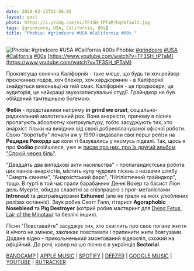```yaml
---
date: 2020-02-13T11:56:05
layout: post
photo: https://i.ytimg.com/vi/TF3SH_tPTaM/hqdefault.jpg
tags: [grindcore, USA, California, 00s]
title: "Phobia: #grindcore #USA #California #00s "
---
```

![Phobia: #grindcore #USA #California #00s ](https://i.ytimg.com/vi/TF3SH_tPTaM/hqdefault.jpg)
Phobia: [#grindcore](/tags/#grindcore) [#USA](/tags/#USA) [#California](/tags/#California) [#00s](/tags/#00s) [https://www.youtube.com/watch?v=TF3SH_tPTaM](https://www.youtube.com/watch?v=TF3SH_tPTaM)

Проклятуща сонячна Каліфорнія - таке місце, що будь ти хоч рейвєр прєклонних годов, хоч блекер, хоч хардкорянин - в Каліфорнії знайдуться виконавці на твій смак. Каліфорнія - це продюсери, це аудиторія, це найкращі звукозаписувальні студії. Грайндкор не був обійдений тамтешньою богемою.

**Фобія** - представники напряму __in grind we crust__, соціально-радикальний молотильний рок. Вони анархісти, причому в піснях пропагують абсолютну контркультуру, тобто засуджують тих, хто анархіст тільки на вихідних від своєї добреоплачуваної офісної роботи. Свою &quot;боротьбу&quot; почали аж у 1990 і видавали свої перші релізи на __Рецидив Рекордз__ ще коли ті базувались у якомусь підвалі. Так, щось я про **Фобію** розійшовся, уже ж [писав про них, про їх другий альбом &quot;Спокій через біль&quot;](/2019-11-09-phobia--grindcore-usa-california-00s-).

&quot;Двадцять два випадкові акти насильства&quot; - пропагандистська робота цих панків-анархістів, містить купу чудових пісень з назвами штибу &quot;Смерть свиням&quot;, &quot;Анархістський фарс&quot;, &quot;Нігілістичний грайндкор&quot;, тощо. В гурті в той час грали барабанник Денні Вокер та басист Ліон дель Муерте, обидва славетні за співпрацею з прог-металістами **Intronaut** та дезграйндерами **Exhumed** (але не грали на моїх улюблених релізах останніх). Звук робив Скотт Галл, гітарист **Agoraphobic Nosebleed** та **Pig Destroyer** (котрий робив мастеринг для [Dying Fetus](/2019-11-28-dying-fetus--brutal-death-metal-usa-maryland-00s), [Lair of the Minotaur](/2019-12-27-lair-of-the-minotaur--sludge-metal-usa-illinois) та безлічі інших).

Пісня &quot;Повставайте&quot; засуджує тих, хто скиглить про своє погане життя й нічого не змінює, закликає повставати і припинити жити боягузами. Додане відео - прикольненький змонтований відеокліп, схожий на офіційний. До речі, кавер на цю пісню є в українців **Sectorial**.

[BANDCAMP](https://phobia.bandcamp.com/album/22-random-acts-of-violence) \| [APPLE MUSIC](https://music.apple.com/us/artist/phobia/7301861) \| [SPOTIFY](https://open.spotify.com/album/495T0fa5ZS0c8pv58aGNZu) \| [DEEZER](https://www.deezer.com/album/1235084?utm_source=deezer&amp;utm_content=album-1235084&amp;utm_term=1601611822_1581587641&amp;utm_medium=web) \| [GOOGLE MUSIC](https://play.google.com/music/m/Bmavk2i2ebllqmux4t6zc4kpvai?t=22_Random_Acts_Of_Violence_-_Phobia) \| [YOUTUBE](https://www.youtube.com/playlist?list=PLEF0D7F2868D06D59) \| [RUTRACKER](https://rutracker.org/forum/viewtopic.php?t=3209212)